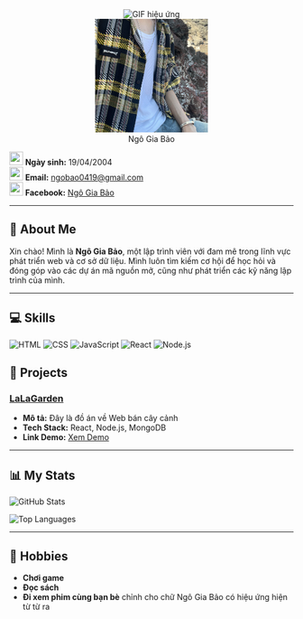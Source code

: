 <div align="center">
  <img src="https://raw.githubusercontent.com/CoTroLy/Bao_T4Ca2/main/gif_git.gif" alt="GIF hiệu ứng" width="500" height="300"/>
</div>



<div align="center">
  <img src="https://github.com/CoTroLy/Bao_T4Ca2/blob/main/avt_git.png" alt="Ngô Gia Bảo" width="200"/>
</div>
<div align="center">
  Ngô Gia Bảo
</div>

<img src="https://github.com/user-attachments/assets/ce718aaf-fdbd-4aa8-9ef1-f2ba78651b77" width="24" height="24"/> **Ngày sinh:** 19/04/2004  
<img src="https://github.com/user-attachments/assets/006827fe-13bb-4f33-adff-465327afb95a" width="24" height="24"/> **Email:** [ngobao0419@gmail.com](mailto:ngobao0419@gmail.com)  
<img src="https://github.com/user-attachments/assets/85c73406-5472-4c07-828e-bc579482227c" width="24" height="24"/> **Facebook:** [Ngô Gia Bảo](https://www.facebook.com/giabao.ngo.75098364)  

---

## 🚀 About Me

Xin chào! Mình là **Ngô Gia Bảo**, một lập trình viên với đam mê trong lĩnh vực phát triển web và cơ sở dữ liệu. Mình luôn tìm kiếm cơ hội để học hỏi và đóng góp vào các dự án mã nguồn mở, cũng như phát triển các kỹ năng lập trình của mình.

---

## 💻 Skills
![HTML](https://img.shields.io/badge/-HTML-E34F26?style=flat-square&logo=html5&logoColor=white)
![CSS](https://img.shields.io/badge/-CSS-1572B6?style=flat-square&logo=css3&logoColor=white)
![JavaScript](https://img.shields.io/badge/-JavaScript-F7DF1E?style=flat-square&logo=javascript&logoColor=black)
![React](https://img.shields.io/badge/-React-61DAFB?style=flat-square&logo=react&logoColor=black)
![Node.js](https://img.shields.io/badge/-Node.js-339933?style=flat-square&logo=node.js&logoColor=white)

## 🌟 Projects

### [LaLaGarden](https://github.com/username/project)
- **Mô tả:** Đây là đồ án về Web bán cây cảnh
- **Tech Stack:** React, Node.js, MongoDB
- **Link Demo:** [Xem Demo](https://demo-link.com)


---

## 📊 My Stats

![GitHub Stats](https://github-readme-stats.vercel.app/api?username=CoTroLy&show_icons=true&theme=radical)

![Top Languages](https://github-readme-stats.vercel.app/api/top-langs/?username=CoTroLy&layout=compact&theme=radical)

---

## 🎨 Hobbies
- **Chơi game**
- **Đọc sách**
- **Đi xem phim cùng bạn bè** chỉnh cho chữ Ngô Gia Bảo có hiệu ứng hiện từ từ ra
